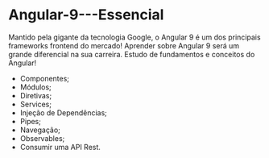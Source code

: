 # Angular-9---Essencial
Mantido pela gigante da tecnologia Google, o Angular 9 é um dos principais frameworks frontend do mercado! Aprender sobre Angular 9 será um grande diferencial na sua carreira. Estudo de fundamentos e conceitos do Angular!

- Componentes;
- Módulos;
- Diretivas;
- Services;
- Injeção de Dependências;
- Pipes;
- Navegação;
- Observables;
- Consumir uma API Rest.
